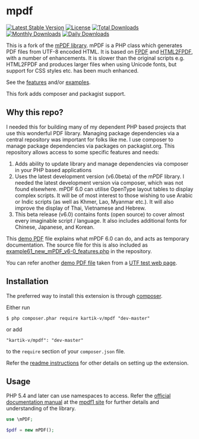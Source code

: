 mpdf
====

[![Latest Stable Version](https://poser.pugx.org/kartik-v/mpdf/v/stable)](https://packagist.org/packages/kartik-v/mpdf)
[![License](https://poser.pugx.org/kartik-v/mpdf/license)](https://packagist.org/packages/kartik-v/mpdf)
[![Total Downloads](https://poser.pugx.org/kartik-v/mpdf/downloads)](https://packagist.org/packages/kartik-v/mpdf)
[![Monthly Downloads](https://poser.pugx.org/kartik-v/mpdf/d/monthly)](https://packagist.org/packages/kartik-v/mpdf)
[![Daily Downloads](https://poser.pugx.org/kartik-v/mpdf/d/daily)](https://packagist.org/packages/kartik-v/mpdf)

This is a fork of the [mPDF library](http://mpdf1.com/). mPDF is a PHP class which generates PDF files from UTF-8 encoded HTML. It is based on [FPDF](http://www.fpdf.org/) and [HTML2FPDF](http://html2fpdf.sourceforge.net/), with a number of enhancements.
It is slower than the original scripts e.g. HTML2FPDF and produces larger files when using Unicode fonts, but support for CSS styles etc. has been much enhanced.

See the [features](http://www.mpdf1.com/mpdf/index.php?page=Features) and/or [examples](http://www.mpdf1.com/mpdf/index.php?page=Examples).

This fork adds composer and packagist support.

Why this repo?
--------------

I needed this for building many of my dependent PHP based projects that use this wonderful PDF library. Managing package dependencies via a central repository was important for folks like me. I use composer to manage package dependencies via packages on packagist.org. This repository allows access to some specific features and needs:

1. Adds ability to update library and manage dependencies via composer in your PHP based applications
2. Uses the latest development version (v6.0beta) of the mPDF library. I needed the latest development version via composer, which was not found elsewhere. mPDF 6.0 can utilise OpenType layout tables to display complex scripts. It will be of most interest to those wishing to use Arabic or Indic scripts (as well as Khmer, Lao, Myanmar etc.). It will  also improve the display of Thai, Vietnamese and Hebrew.
3. This beta release (v6.0) contains fonts (open source) to cover almost every imaginable script / language. It also includes additional fonts for Chinese, Japanese, and Korean.

This [demo PDF](http://www.mpdf1.com/repos/example61_new_mPDF_v6-0_features.pdf) file explains what mPDF 6.0 can do, and acts as temporary documentation. The source file for this is also included as [example61_new_mPDF_v6-0_features.php](https://github.com/kartik-v/mpdf/blob/master/examples/example61_new_mPDF_v6-0_features.php) in the repository.

You can refer another [demo PDF file](http://www.mpdf1.com/repos/example_web.pdf) taken from a [UTF test web page](http://www.columbia.edu/~fdc/utf8/).

Installation
------------
The preferred way to install this extension is through [composer](http://getcomposer.org/download/).

Either run

```
$ php composer.phar require kartik-v/mpdf "dev-master"
```

or add

```
"kartik-v/mpdf": "dev-master"
```

to the ```require``` section of your `composer.json` file.

Refer the [readme instructions](https://github.com/kartik-v/mpdf/blob/master/README.txt) for other details on setting up the extension.


Usage
-----

PHP 5.4 and later can use namespaces to access. Refer the [official documentation manual](http://mpdf1.com/manual/index.php) at the [mpdf1 site](http://mpdf1.com) for further details and understanding of the library.

```php
use \mPDF;

$pdf = new mPDF();
```